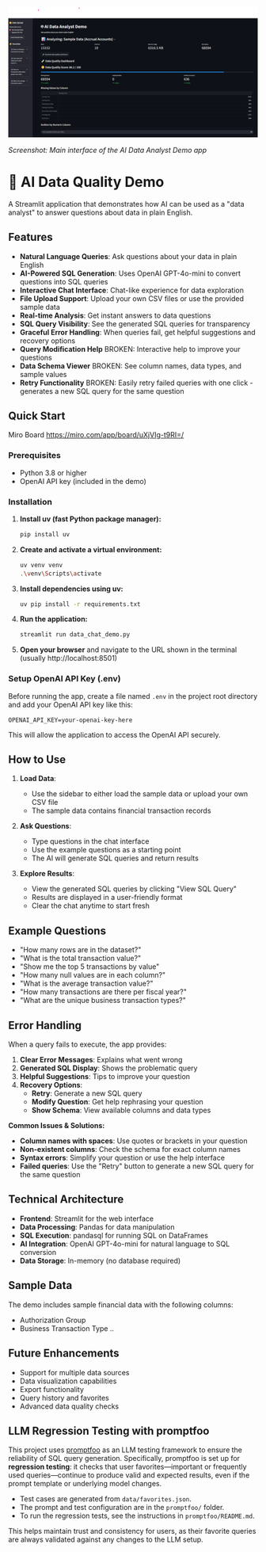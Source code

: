 ![App Screenshot](png/app.png)

*Screenshot: Main interface of the AI Data Analyst Demo app*

# 🤖 AI Data Quality Demo

A Streamlit application that demonstrates how AI can be used as a "data analyst" to answer questions about data in plain English.

## Features

- **Natural Language Queries**: Ask questions about your data in plain English
- **AI-Powered SQL Generation**: Uses OpenAI GPT-4o-mini to convert questions into SQL queries
- **Interactive Chat Interface**: Chat-like experience for data exploration
- **File Upload Support**: Upload your own CSV files or use the provided sample data
- **Real-time Analysis**: Get instant answers to data questions
- **SQL Query Visibility**: See the generated SQL queries for transparency
- **Graceful Error Handling**: When queries fail, get helpful suggestions and recovery options
- **Query Modification Help** BROKEN: Interactive help to improve your questions
- **Data Schema Viewer** BROKEN: See column names, data types, and sample values
- **Retry Functionality** BROKEN: Easily retry failed queries with one click - generates a new SQL query for the same question

## Quick Start

Miro Board
https://miro.com/app/board/uXjVIg-t9RI=/
### Prerequisites
- Python 3.8 or higher
- OpenAI API key (included in the demo)

### Installation

1. **Install uv (fast Python package manager):**
   ```bash
   pip install uv
   ```

2. **Create and activate a virtual environment:**
   ```bash
   uv venv venv
   .\venv\Scripts\activate
   ```

3. **Install dependencies using uv:**
   ```bash
   uv pip install -r requirements.txt
   ```

4. **Run the application:**
   ```bash
   streamlit run data_chat_demo.py
   ```

3. **Open your browser** and navigate to the URL shown in the terminal (usually http://localhost:8501)

### Setup OpenAI API Key (.env)

Before running the app, create a file named `.env` in the project root directory and add your OpenAI API key like this:

```
OPENAI_API_KEY=your-openai-key-here
```

This will allow the application to access the OpenAI API securely.

## How to Use

1. **Load Data**: 
   - Use the sidebar to either load the sample data or upload your own CSV file
   - The sample data contains financial transaction records

2. **Ask Questions**: 
   - Type questions in the chat interface
   - Use the example questions as a starting point
   - The AI will generate SQL queries and return results

3. **Explore Results**:
   - View the generated SQL queries by clicking "View SQL Query"
   - Results are displayed in a user-friendly format
   - Clear the chat anytime to start fresh

## Example Questions

- "How many rows are in the dataset?"
- "What is the total transaction value?"
- "Show me the top 5 transactions by value"
- "How many null values are in each column?"
- "What is the average transaction value?"
- "How many transactions are there per fiscal year?"
- "What are the unique business transaction types?"

## Error Handling

When a query fails to execute, the app provides:

1. **Clear Error Messages**: Explains what went wrong
2. **Generated SQL Display**: Shows the problematic query
3. **Helpful Suggestions**: Tips to improve your question
4. **Recovery Options**:
   - **Retry**: Generate a new SQL query
   - **Modify Question**: Get help rephrasing your question
   - **Show Schema**: View available columns and data types

**Common Issues & Solutions:**
- **Column names with spaces**: Use quotes or brackets in your question
- **Non-existent columns**: Check the schema for exact column names
- **Syntax errors**: Simplify your question or use the help interface
- **Failed queries**: Use the "Retry" button to generate a new SQL query for the same question

## Technical Architecture

- **Frontend**: Streamlit for the web interface
- **Data Processing**: Pandas for data manipulation
- **SQL Execution**: pandasql for running SQL on DataFrames
- **AI Integration**: OpenAI GPT-4o-mini for natural language to SQL conversion
- **Data Storage**: In-memory (no database required)

## Sample Data

The demo includes sample financial data with the following columns:
- Authorization Group
- Business Transaction Type
..

## Future Enhancements

- Support for multiple data sources
- Data visualization capabilities
- Export functionality
- Query history and favorites
- Advanced data quality checks 

## LLM Regression Testing with promptfoo

This project uses [promptfoo](https://www.promptfoo.dev/) as an LLM testing framework to ensure the reliability of SQL query generation. Specifically, promptfoo is set up for **regression testing**: it checks that user favorites—important or frequently used queries—continue to produce valid and expected results, even if the prompt template or underlying model changes.

- Test cases are generated from `data/favorites.json`.
- The prompt and test configuration are in the `promptfoo/` folder.
- To run the regression tests, see the instructions in `promptfoo/README.md`.

This helps maintain trust and consistency for users, as their favorite queries are always validated against any changes to the LLM setup. 